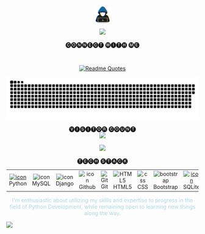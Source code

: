 <p align="center">
  <a href="https://github.com/Dealer86/">
<picture><img src="https://github.com/0xAbdulKhalid/0xAbdulKhalid/raw/main/assets/mdImages/about_me.gif" width = 45px align="center"></picture><b></b>
</p>

<p align="center">
  <a href="https://github.com/Dealer86/">
    <img src="https://readme-typing-svg.demolab.com/?lines=JUNIOR%20PYTHON%20PHP%20DEVELOPER%20;PROGRAMMER%20;ALWAYS%20LEARNING%20AND%20IMPROVING;&font=Fira%20Code&center=true&width=440&height=45&color=20C20E&vCenter=true&pause=1000&size=22" />
  </a>
</p>

<p align="center">
  🅒🅞🅝🅝🅔🅒🅣 🅦🅘🅣🅗 🅜🅔
   </p>
<p align="center">
<a href="https://discord.com/users/adicroitor#5450" target="_blank"><img alt="" src="https://img.shields.io/badge/discord-000?style=for-the-badge&logo=discord&logoColor=4e5d94" style="vertical-align:center" /></a>
<a href="https://www.linkedin.com/in/adrian-croitor-/" target="_blank"><img alt="" src="https://img.shields.io/badge/LinkedIn-000?logo=linkedin&logoColor=0A66C2&style=for-the-badge" style="vertical-align:center" /></a>
<a href="https://www.instagram.com/adicroitoru/" target="_blank"><img alt="" src="https://img.shields.io/badge/Instagram-000?style=for-the-badge&logo=Instagram&logoColor=E4405F" style="vertical-align:center" /></a>

</p>

<p align="center">
  <a href="https://github.com/Dealer86/">
    <img src="https://quotes-github-readme.vercel.app/api?type=horizontal&theme=dark" alt="Readme Quotes" />
  </a>
</p>

<p align="center">
<a href=#><img src="snake.svg"></a> 
 </p>

 
<p align="center"> 
 🅥🅘🅢🅘🅣🅞🅡 🅒🅞🅤🅝🅣<br>
  <img src="https://profile-counter.glitch.me/Dealer86/count.svg"/>
  </p>
  
<p align="center">
<img src="https://github-readme-stats.vercel.app/api/top-langs/?username=Dealer86&theme=gotham&layout=compact"width="47%"/> 
</p>


<p align="center"> 
 🅣🅔🅒🅗 🅢🅣🅐🅒🅚<br>
  </p>

<div style="text-align: center;">
  <table style="margin: 0 auto; width: 100%; max-width: 960px;">
    <tr>
      <td align="center" width="96">
        <a href="https://www.python.org/">
          <img src="https://techstack-generator.vercel.app/python-icon.svg" alt="icon" width="40" height="40" />
        </a>
        <br>Python
      </td>
      <td align="center" width="96">
        <img src="https://techstack-generator.vercel.app/mysql-icon.svg" alt="icon" width="40" height="40" />
        <br>MySQL
      </td>
      <td align="center" width="96">
        <img src="https://techstack-generator.vercel.app/django-icon.svg" alt="icon" width="40" height="40" />
        <br>Django
      </td>
      <td align="center" width="96">
        <img src="https://techstack-generator.vercel.app/github-icon.svg" alt="icon" width="40" height="40" />
        <br>Github
      </td>
      <td align="center" width="96">
        <img src="https://user-images.githubusercontent.com/25181517/192108372-f71d70ac-7ae6-4c0d-8395-51d8870c2ef0.png" width="40" height="40" alt="Git" />
        <br>Git
      </td>
      <td align="center" width="96">
        <img src="https://skillicons.dev/icons?i=html" width="40" height="40" alt="HTML5" />
        <br>HTML5
      </td>
      <td align="center" width="96">
        <img src="https://skillicons.dev/icons?i=css" width="40" height="40" alt="css" />
        <br>CSS
      </td>
      <td align="center" width="96">
        <img src="https://skillicons.dev/icons?i=bootstrap" width="40" height="40" alt="bootstrap" />
        <br>Bootstrap
      </td>
      <td align="center" width="96">
        <a href="#macropower-tech">
          <img src="https://www.vectorlogo.zone/logos/sqlite/sqlite-icon.svg" alt="icon" width="40" height="40" />
        </a>
        <br>SQLite
      </td>
        <td align="center" width="96">
        <img src="https://www.vectorlogo.zone/logos/atlassian_jira/atlassian_jira-icon.svg" width="40" height="40" alt="icon"/>
        <br>AtlassianJira
      </td>
    </tr>
  </table>
</div>



<p align="center">
  <font color="#ADD8E6">I'm enthusiastic about utilizing my skills and expertise to progress in the field of Python Development, while remaining open to learning new things along the way.</font>
</p>

<img src="https://user-images.githubusercontent.com/73097560/115834477-dbab4500-a447-11eb-908a-139a6edaec5c.gif">









